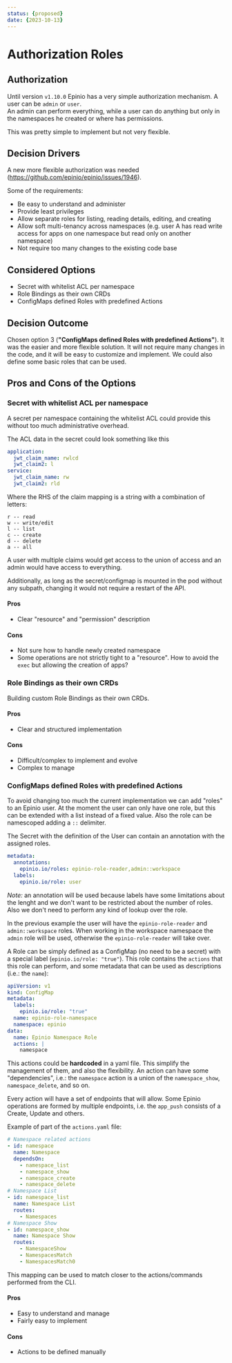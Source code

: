 ```yaml
---
status: {proposed}
date: {2023-10-13}
---
```


# Authorization Roles

## Authorization

Until version `v1.10.0` Epinio has a very simple authorization mechanism. A user can be `admin` or `user`.  
An admin can perform everything, while a user can do anything but only in the namespaces he created or where has permissions.

This was pretty simple to implement but not very flexible.

## Decision Drivers

A new more flexible authorization was needed (https://github.com/epinio/epinio/issues/1946).

Some of the requirements:
- Be easy to understand and administer
- Provide least privileges
- Allow separate roles for listing, reading details, editing, and creating
- Allow soft multi-tenancy across namespaces (e.g. user A has read write access for apps on one namespace but read only on another namespace)
- Not require too many changes to the existing code base

## Considered Options

- Secret with whitelist ACL per namespace
- Role Bindings as their own CRDs
- ConfigMaps defined Roles with predefined Actions

## Decision Outcome

Chosen option 3 (__"ConfigMaps defined Roles with predefined Actions"__). It was the easier and more flexible solution. It will not require many changes in the code, and it will be easy to customize and implement.
We could also define some basic roles that can be used.


## Pros and Cons of the Options

### Secret with whitelist ACL per namespace

A secret per namespace containing the whitelist ACL could provide this without too much administrative overhead.

The ACL data in the secret could look something like this

```yaml
application:
  jwt_claim_name: rwlcd
  jwt_claim2: l
service:
  jwt_claim_name: rw
  jwt_claim2: rld
```

Where the RHS of the claim mapping is a string with a combination of letters:

```
r -- read
w -- write/edit
l -- list
c -- create
d -- delete
a -- all
```

A user with multiple claims would get access to the union of access and an admin would have access to everything.

Additionally, as long as the secret/configmap is mounted in the pod without any subpath, changing it would not require a restart of the API.

#### Pros

* Clear "resource" and "permission" description

#### Cons

* Not sure how to handle newly created namespace
* Some operations are not strictly tight to a "resource". How to avoid the `exec` but allowing the creation of apps?

### Role Bindings as their own CRDs

Building custom Role Bindings as their own CRDs.

#### Pros

* Clear and structured implementation

#### Cons

* Difficult/complex to implement and evolve
* Complex to manage

### ConfigMaps defined Roles with predefined Actions

To avoid changing too much the current implementation we can add "roles" to an Epinio user. At the moment the user can only have one role, but this can be extended with a list instead of a fixed value. Also the role can be namescoped adding a `::` delimiter.

The Secret with the definition of the User can contain an annotation with the assigned roles.

```yaml
metadata:
  annotations:
    epinio.io/roles: epinio-role-reader,admin::workspace
  labels:
    epinio.io/role: user
```

*Note:*
an annotation will be used because labels have some limitations about the lenght and we don't want to be restricted about the number of roles. Also we don't need to perform any kind of lookup over the role.

In the previous example the user will have the `epinio-role-reader` and `admin::workspace` roles. When working in the workspace namespace the `admin` role will be used, otherwise the `epinio-role-reader` will take over.

A Role can be simply defined as a ConfigMap (no need to be a secret) with a special label (`epinio.io/role: "true"`). This role contains the `actions` that this role can perform, and some metadata that can be used as descriptions (i.e.: the `name`):

```yaml
apiVersion: v1
kind: ConfigMap
metadata:
  labels:
    epinio.io/role: "true"
  name: epinio-role-namespace
  namespace: epinio
data:
  name: Epinio Namespace Role
  actions: |
    namespace
```

This actions could be **hardcoded** in a yaml file. This simplify the management of them, and also the flexibility. An action can have some "dependencies", i.e.: the `namespace` action is a union of the `namespace_show`, `namespace_delete`, and so on.

Every action will have a set of endpoints that will allow. Some Epinio operations are formed by multiple endpoints, i.e. the `app_push` consists of a Create, Update and others.

Example of part of the `actions.yaml` file:

```yaml
# Namespace related actions
- id: namespace
  name: Namespace
  dependsOn:
    - namespace_list
    - namespace_show
    - namespace_create
    - namespace_delete
# Namespace List
- id: namespace_list
  name: Namespace List
  routes:
    - Namespaces
# Namespace Show
- id: namespace_show
  name: Namespace Show
  routes:
    - NamespaceShow
    - NamespacesMatch
    - NamespacesMatch0
```

This mapping can be used to match closer to the actions/commands performed from the CLI.

#### Pros

* Easy to understand and manage
* Fairly easy to implement

#### Cons

* Actions to be defined manually
